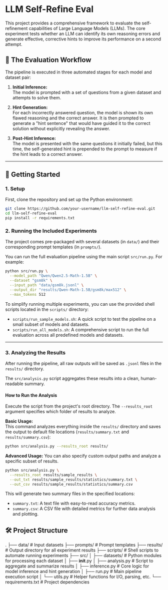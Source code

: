 # LLM Self-Refine Eval

This project provides a comprehensive framework to evaluate the self-refinement capabilities of Large Language Models (LLMs). The core experiment tests whether an LLM can identify its own reasoning errors and generate effective, corrective hints to improve its performance on a second attempt.

## 🧪 The Evaluation Workflow

The pipeline is executed in three automated stages for each model and dataset pair:

1. **Initial Inference:**  
   The model is prompted with a set of questions from a given dataset and attempts to solve them.

2. **Hint Generation:**  
   For each incorrectly answered question, the model is shown its own flawed reasoning and the correct answer. It is then prompted to generate a "hint sentence" that would have guided it to the correct solution without explicitly revealing the answer.

3. **Post-Hint Inference:**  
   The model is presented with the same questions it initially failed, but this time, the self-generated hint is prepended to the prompt to measure if the hint leads to a correct answer.

---

## 🚀 Getting Started

### 1. Setup

First, clone the repository and set up the Python environment:

```bash
git clone https://github.com/your-username/llm-self-refine-eval.git
cd llm-self-refine-eval
pip install -r requirements.txt
```

### 2. Running the Included Experiments

The project comes pre-packaged with several datasets (in `data/`) and their corresponding prompt templates (in `prompts/`).

You can run the full evaluation pipeline using the main script `src/run.py`. For example:

```bash
python src/run.py \
  --model_path "Qwen/Qwen2.5-Math-1.5B" \
  --dataset "gsm8k" \
  --input_path "data/gsm8k.jsonl" \
  --output_dir "results/Qwen-Math-1.5B/gsm8k/max512" \
  --max_tokens 512
```

To simplify running multiple experiments, you can use the provided shell scripts located in the `scripts/` directory:

- `scripts/run_sample_models.sh`: A quick script to test the pipeline on a small subset of models and datasets.  
- `scripts/run_all_models.sh`: A comprehensive script to run the full evaluation across all predefined models and datasets.

---

### 3. Analyzing the Results

After running the pipeline, all raw outputs will be saved as `.jsonl` files in the `results/` directory.  

The `src/analysis.py` script aggregates these results into a clean, human-readable summary.

#### How to Run the Analysis

Execute the script from the project's root directory. The `--results_root` argument specifies which folder of results to analyze.

**Basic Usage:**  
This command analyzes everything inside the `results/` directory and saves the output to default file locations (`results/summary.txt` and `results/summary.csv`):

```bash
python src/analysis.py --results_root results/
```

**Advanced Usage:**
You can also specify custom output paths and analyze a specific subset of results.

```bash
python src/analysis.py \
  --results_root results/sample_results \
  --out_txt results/sample_results/statistics/summary.txt \
  --out_csv results/sample_results/statistics/summary.csv
```

This will generate two summary files in the specified locations:

- `summary.txt`: A text file with easy-to-read accuracy metrics.  
- `summary.csv`: A CSV file with detailed metrics for further data analysis and plotting.


## 🛠️ Project Structure

.
├── data/                  # Input datasets
├── prompts/               # Prompt templates
├── results/               # Output directory for all experiment results
├── scripts/               # Shell scripts to automate running experiments
├── src/
│   ├── datasets/          # Python modules for processing each dataset
│   ├── __init__.py
│   ├── analysis.py        # Script to aggregate and summarize results
│   ├── inference.py       # Core logic for model inference and hint generation
│   ├── run.py             # Main pipeline execution script
│   └── utils.py           # Helper functions for I/O, parsing, etc.
└── requirements.txt       # Project dependencies
